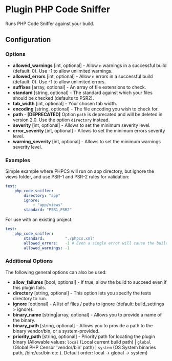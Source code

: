 Plugin PHP Code Sniffer
=======================

Runs PHP Code Sniffer against your build.

Configuration
-------------

### Options

* **allowed_warnings** [int, optional] - Allow `n` warnings in a successful build (default: 0). 
  Use -1 to allow unlimited warnings.
* **allowed_errors** [int, optional] - Allow `n` errors in a successful build (default: 0). 
  Use -1 to allow unlimited errors.
* **suffixes** [array, optional] - An array of file extensions to check.
* **standard** [string, optional] - The standard against which your files should be checked (defaults to PSR2).
* **tab_width** [int, optional] - Your chosen tab width.
* **encoding** [string, optional] - The file encoding you wish to check for.
* **path** - **[DEPRECATED]** Option `path` is deprecated and will be deleted in version 2.0. Use the option 
`directory` instead.
* **severity** [int, optional] - Allows to set the minimum severity level.
* **error_severity** [int, optional] - Allows to set the minimum errors severity level.
* **warning_severity** [int, optional] - Allows to set the minimum warnings severity level.

### Examples

Simple example where PHPCS will run on app directory, but ignore the views folder, and use PSR-1 and PSR-2 rules for 
validation:

```yml
test:
    php_code_sniffer:
        directory: "app"
        ignore:
            - "app/views"
        standard: "PSR1,PSR2"
```

For use with an existing project:
```yml
test:
    php_code_sniffer:
        standard:         "./phpcs.xml"
        allowed_errors:   -1 # Even a single error will cause the build to fail. -1 = unlimited
        allowed_warnings: -1
```

### Additional Options

The following general options can also be used: 

* **allow_failures** [bool, optional] - If true, allow the build to succeed even if this plugin fails.
* **directory** [string, optional] - This option lets you specify the tests directory to run.
* **ignore** [optional] - A list of files / paths to ignore (default: build_settings > ignore).
* **binary_name** [string|array, optional] - Allows you to provide a name of the binary.
* **binary_path** [string, optional] - Allows you to provide a path to the binary vendor/bin, or a system-provided.
* **priority_path** [string, optional] - Priority path for locating the plugin binary (Allowable values: 
  `local` (Local current build path) | 
  `global` (Global PHP Censor 'vendor/bin' path) |
  `system` (OS System binaries path, /bin:/usr/bin etc.). 
  Default order: local -> global -> system)

